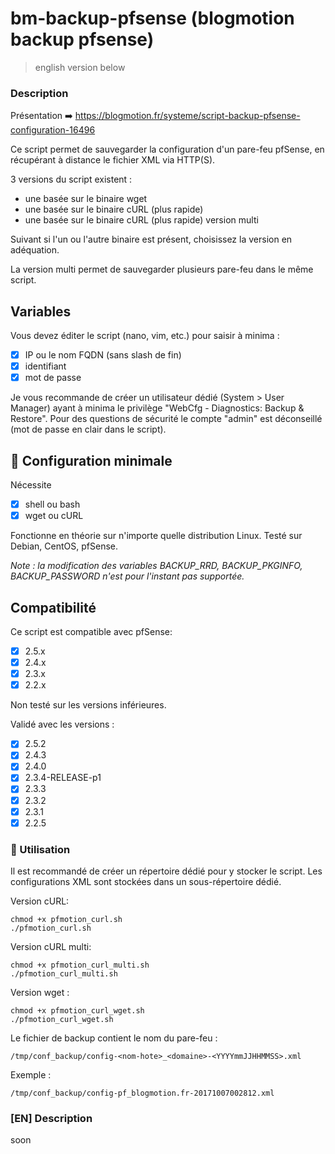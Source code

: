 bm-backup-pfsense (blogmotion backup pfsense)
===
> english version below

### Description
Présentation ➡️ https://blogmotion.fr/systeme/script-backup-pfsense-configuration-16496

Ce script permet de sauvegarder la configuration d'un pare-feu pfSense, en récupérant à distance le fichier XML via HTTP(S).

3 versions du script existent :
- une basée sur le binaire wget 
- une basée sur le binaire cURL (plus rapide)
- une basée sur le binaire cURL (plus rapide) version multi

Suivant si l'un ou l'autre binaire est présent, choisissez la version en adéquation.

La version multi permet de sauvegarder plusieurs pare-feu dans le même script.

## Variables
Vous devez éditer le script (nano, vim, etc.) pour saisir à minima :
- [X] IP ou le nom FQDN (sans slash de fin)
- [X] identifiant
- [X] mot de passe

Je vous recommande de créer un utilisateur dédié (System > User Manager) ayant à minima le privilège "WebCfg - Diagnostics: Backup & Restore".
Pour des questions de sécurité le compte "admin" est déconseillé (mot de passe en clair dans le script).

## 🚦 Configuration minimale
Nécessite 
- [X] shell ou bash
- [X] wget ou cURL

Fonctionne en théorie sur n'importe quelle distribution Linux. Testé sur Debian, CentOS, pfSense.

_Note : la modification des variables BACKUP_RRD, BACKUP_PKGINFO, BACKUP_PASSWORD n'est pour l'instant pas supportée._

## Compatibilité
Ce script est compatible avec pfSense:
- [X] 2.5.x
- [X] 2.4.x
- [X] 2.3.x
- [X] 2.2.x

Non testé sur les versions inférieures.

Validé avec les versions :
- [X] 2.5.2
- [X] 2.4.3
- [X] 2.4.0
- [X] 2.3.4-RELEASE-p1
- [X] 2.3.3
- [X] 2.3.2
- [X] 2.3.1
- [X] 2.2.5

### 🚀 Utilisation
Il est recommandé de créer un répertoire dédié pour y stocker le script. 
Les configurations XML sont stockées dans un sous-répertoire dédié.

Version cURL:
```
chmod +x pfmotion_curl.sh
./pfmotion_curl.sh
```

Version cURL multi:
```
chmod +x pfmotion_curl_multi.sh
./pfmotion_curl_multi.sh
```

Version wget :
```
chmod +x pfmotion_curl_wget.sh
./pfmotion_curl_wget.sh
```


Le fichier de backup contient le nom du pare-feu :
```
/tmp/conf_backup/config-<nom-hote>_<domaine>-<YYYYmmJJHHMMSS>.xml
```
Exemple :
```
/tmp/conf_backup/config-pf_blogmotion.fr-20171007002812.xml
```

### [EN] Description
soon

